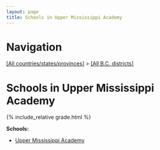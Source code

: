 ```yaml
---
layout: page
title: Schools in Upper Mississippi Academy
---
```

# Navigation

[[All countries/states/provinces]](../..) > [[All B.C. districts]](..)

# Schools in Upper Mississippi Academy

{% include_relative grade.html %}

**Schools:**

- [Upper Mississippi Academy](Upper_Mississippi_Academy.md)
